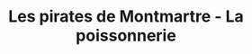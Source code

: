 ---
title: "Les pirates de Montmartre - La poissonnerie"
url: /paris/les-pirates-de-montmartre-la-poissonnerie/
shop: fruits de mer
---